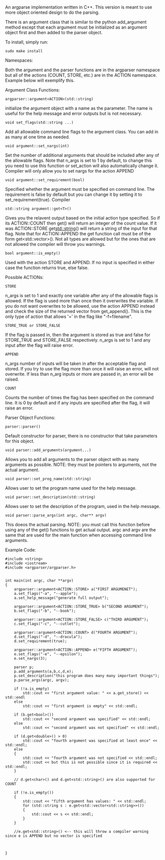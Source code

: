 An argparse implementation written in C++. This version is meant to use more object oriented design to do the parsing.


There is an argument class that is similar to the python add_argument method except that each argument must be initialized as an argument object first and then added to the parser object. 

To install, simply run:

    sudo make install 

Namespaces: 

Both the argument and the parser functions are in the argparser namespace but all of the actions (COUNT, STORE, etc.) are in the ACTION namespace. Example below will exemplify this.

Argument Class Functions:

    argparser::argument<ACTION>(std::string)

initialize the argument object with a name as the parameter. The name is useful for the help message and error outputs but is not necessary.

    void set_flags(std::string ...)

Add all allowable command line flags to the argument class. You can add in as many at one time as needed.

    void argument::set_nargs(int)

Set the number of additional arguments that should be included after any of the allowable flags. Note that n_args is set to 1 by default, to change this you need to use this function or set_action will also automatically change it. Compiler will only allow you to set nargs for the action APPEND

    void argument::set_requirement(bool)

Specified whether the argument must be specified on command line. The requirement is false by default but you can change it by setting it to set_requirement(true). Compiler

    std::string argument::get<T>()

Gives you the relavent output based on the initial action type specified. So if its ACTION::COUNT then get<int>() will return an integer of the count value. If it was ACTION::STORE get<std::string>() will return a string of the input for that flag. Note that for ACTION::APPEND the get function call must be of the form get<std::vector<T>>(). Not all types are allowed but for the ones that are not allowed the compiler will throw you warnings. 

    bool argument::is_empty()

Used with the action STORE and APPEND. If no input is specified in either case the function returns true, else false.


Possible ACTIONs:

    STORE

n_args is set to 1 and exactly one variable after any of the allowable flags is allowed. If the flag is used more than once then it overwrites the variable. If you do not want overwrites to be allowed, use the action APPEND instead and check the size of the returned vector from get_append(). This is the only type of action that allows '=' in the flag like "-f=filename".

    STORE_TRUE or STORE_FALSE

If the flag is passed in, then the argument is stored as true and false for STORE_TRUE and STORE_FALSE respectively. n_args is set to 1 and any input after the flag will raise error.

    APPEND

n_args number of inputs will be taken in after the acceptable flag and stored. If you try to use the flag more than once it will raise an error, will not overwrite. If less than n_arg inputs or more are passed in, an error will be raised.

    COUNT

Counts the number of times the flag has been specified on the command line. It is 0 by default and if any inputs are specified after the flag, it will raise an error.


Parser Object Functions:

    parser::parser()

Default constructor for parser, there is no constructor that take parameters for this object.

    void parser::add_arguments(argument...)

Allows you to add all arguments to the parser object with as many arguments as possible. NOTE: they must be pointers to arguments, not the actual argument.

    void parser::set_prog_name(std::string)

Allows user to set the program name used for the help message.

    void parser::set_description(std::string)

Allows user to set the description of the program, used in the help message.

    void parser::parse_args(int argc, char** argv)

This doeos the actual parsing. NOTE: you must call this function before using any of the get<T>() functions to get actual output. argc and argv are the same that are used for the main function when accessing command line arguments.

    
Example Code:

    #include <string>
    #include <iostream>
    #include <argparser/argparser.h>


    int main(int argc, char **argv) 
    {
        argparser::argument<ACTION::STORE> a("FIRST ARGUMENET");
        a.set_flags("-a", "--apple");
        a.set_help_message("generate full output");

        argparser::argument<ACTION::STORE_TRUE> b("SECOND ARGUMENT");
        b.set_flags("-b", "--book");

        argparser::argument<ACTION::STORE_FALSE> c("THIRD ARGUMENT");
        c.set_flags("-c", "--cutlet");

        argparser::argument<ACTION::COUNT> d("FOURTH ARGUMENT");
        d.set_flags("-d", "--dracula");
        d.set_requirement(true);

        argparser::argument<ACTION::APPEND> e("FIFTH ARGUMENT");
        e.set_flags("-e", "--epsilon");
        e.set_nargs(3);

        parser p;
        p.add_arguments(a,b,c,d,e);
        p.set_description("this program does many many important things");
        p.parse_args(argc, argv);

        if (!a.is_empty)
            std::cout << "first argument value: " << a.get_store() << std::endl
        else
            std::cout << "first argument is empty" << std::endl;    

        if (b.get<bool>())
            std::cout << "second argument was specified" << std::endl; 
        else
            std::cout << "second argument was not specified" << std::endl;
        
        if (d.get<double>() > 0)
            std::cout << "fourth argument was specified at least once" << std::endl;
        else
        {
            std::cout << "fourth argument was not specified << std::endl;
            std::cout << but this is not possible since it is required << std::endl;
        }

        // d.get<char>() and d.get<std::string>() are also supported for COUNT

        if (!e.is_empty())
        {
            std::cout << "fifth argument has values: " << std::endl;
            for (std::string s : e.get<std::vector<std::string>>())
            {
                std::cout << s << std::endl;
            }
        }

        //e.get<std::string>() <-- this will throw a compiler warning since e is APPEND but no vector is specified



    }







